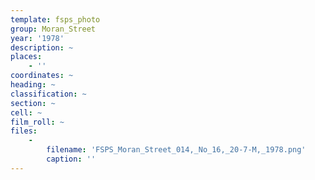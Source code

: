 ```yaml
---
template: fsps_photo
group: Moran_Street
year: '1978'
description: ~
places:
    - ''
coordinates: ~
heading: ~
classification: ~
section: ~
cell: ~
film_roll: ~
files:
    -
        filename: 'FSPS_Moran_Street_014,_No_16,_20-7-M,_1978.png'
        caption: ''
---
```


